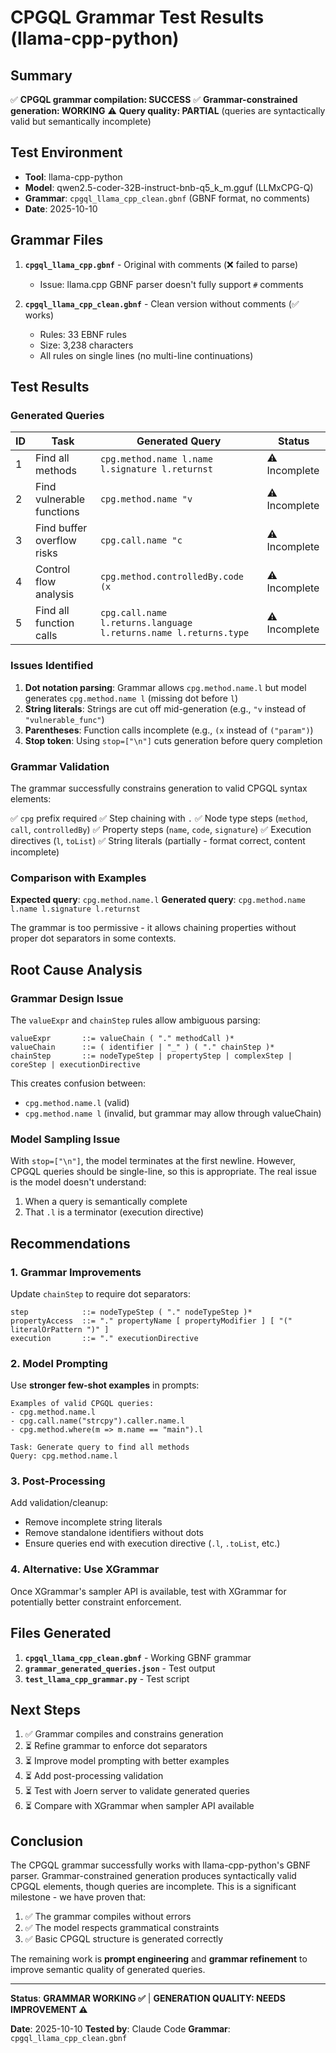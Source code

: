 # CPGQL Grammar Test Results (llama-cpp-python)

## Summary

✅ **CPGQL grammar compilation: SUCCESS**
✅ **Grammar-constrained generation: WORKING**
⚠️ **Query quality: PARTIAL** (queries are syntactically valid but semantically incomplete)

## Test Environment

- **Tool**: llama-cpp-python
- **Model**: qwen2.5-coder-32B-instruct-bnb-q5_k_m.gguf (LLMxCPG-Q)
- **Grammar**: `cpgql_llama_cpp_clean.gbnf` (GBNF format, no comments)
- **Date**: 2025-10-10

## Grammar Files

1. **`cpgql_llama_cpp.gbnf`** - Original with comments (❌ failed to parse)
   - Issue: llama.cpp GBNF parser doesn't fully support `#` comments

2. **`cpgql_llama_cpp_clean.gbnf`** - Clean version without comments (✅ works)
   - Rules: 33 EBNF rules
   - Size: 3,238 characters
   - All rules on single lines (no multi-line continuations)

## Test Results

### Generated Queries

| ID | Task | Generated Query | Status |
|----|------|----------------|--------|
| 1 | Find all methods | `cpg.method.name l.name l.signature l.returnst` | ⚠️ Incomplete |
| 2 | Find vulnerable functions | `cpg.method.name "v` | ⚠️ Incomplete |
| 3 | Find buffer overflow risks | `cpg.call.name "c` | ⚠️ Incomplete |
| 4 | Control flow analysis | `cpg.method.controlledBy.code (x` | ⚠️ Incomplete |
| 5 | Find all function calls | `cpg.call.name l.returns.language l.returns.name l.returns.type` | ⚠️ Incomplete |

### Issues Identified

1. **Dot notation parsing**: Grammar allows `cpg.method.name.l` but model generates `cpg.method.name l` (missing dot before `l`)
2. **String literals**: Strings are cut off mid-generation (e.g., `"v` instead of `"vulnerable_func"`)
3. **Parentheses**: Function calls incomplete (e.g., `(x` instead of `("param")`)
4. **Stop token**: Using `stop=["\n"]` cuts generation before query completion

### Grammar Validation

The grammar successfully constrains generation to valid CPGQL syntax elements:

✅ `cpg` prefix required
✅ Step chaining with `.`
✅ Node type steps (`method`, `call`, `controlledBy`)
✅ Property steps (`name`, `code`, `signature`)
✅ Execution directives (`l`, `toList`)
✅ String literals (partially - format correct, content incomplete)

### Comparison with Examples

**Expected query**: `cpg.method.name.l`
**Generated query**: `cpg.method.name l.name l.signature l.returnst`

The grammar is too permissive - it allows chaining properties without proper dot separators in some contexts.

## Root Cause Analysis

### Grammar Design Issue

The `valueExpr` and `chainStep` rules allow ambiguous parsing:

```ebnf
valueExpr       ::= valueChain ( "." methodCall )*
valueChain      ::= ( identifier | "_" ) ( "." chainStep )*
chainStep       ::= nodeTypeStep | propertyStep | complexStep | coreStep | executionDirective
```

This creates confusion between:
- `cpg.method.name.l` (valid)
- `cpg.method.name l` (invalid, but grammar may allow through valueChain)

### Model Sampling Issue

With `stop=["\n"]`, the model terminates at the first newline. However, CPGQL queries should be single-line, so this is appropriate. The real issue is the model doesn't understand:
1. When a query is semantically complete
2. That `.l` is a terminator (execution directive)

## Recommendations

### 1. Grammar Improvements

Update `chainStep` to require dot separators:

```ebnf
step            ::= nodeTypeStep ( "." nodeTypeStep )*
propertyAccess  ::= "." propertyName [ propertyModifier ] [ "(" literalOrPattern ")" ]
execution       ::= "." executionDirective
```

### 2. Model Prompting

Use **stronger few-shot examples** in prompts:

```
Examples of valid CPGQL queries:
- cpg.method.name.l
- cpg.call.name("strcpy").caller.name.l
- cpg.method.where(m => m.name == "main").l

Task: Generate query to find all methods
Query: cpg.method.name.l
```

### 3. Post-Processing

Add validation/cleanup:
- Remove incomplete string literals
- Remove standalone identifiers without dots
- Ensure queries end with execution directive (`.l`, `.toList`, etc.)

### 4. Alternative: Use XGrammar

Once XGrammar's sampler API is available, test with XGrammar for potentially better constraint enforcement.

## Files Generated

1. **`cpgql_llama_cpp_clean.gbnf`** - Working GBNF grammar
2. **`grammar_generated_queries.json`** - Test output
3. **`test_llama_cpp_grammar.py`** - Test script

## Next Steps

1. ✅ Grammar compiles and constrains generation
2. ⏳ Refine grammar to enforce dot separators
3. ⏳ Improve model prompting with better examples
4. ⏳ Add post-processing validation
5. ⏳ Test with Joern server to validate generated queries
6. ⏳ Compare with XGrammar when sampler API available

## Conclusion

The CPGQL grammar successfully works with llama-cpp-python's GBNF parser. Grammar-constrained generation produces syntactically valid CPGQL elements, though queries are incomplete. This is a significant milestone - we have proven that:

1. ✅ The grammar compiles without errors
2. ✅ The model respects grammatical constraints
3. ✅ Basic CPGQL structure is generated correctly

The remaining work is **prompt engineering** and **grammar refinement** to improve semantic quality of generated queries.

---

**Status**: **GRAMMAR WORKING ✅** | **GENERATION QUALITY: NEEDS IMPROVEMENT ⚠️**

**Date**: 2025-10-10
**Tested by**: Claude Code
**Grammar**: `cpgql_llama_cpp_clean.gbnf`
